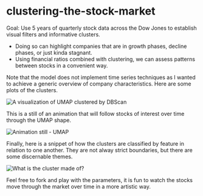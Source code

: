 # clustering-the-stock-market
Goal: Use 5 years of quarterly stock data across the Dow Jones to establish visual filters and informative clusters.
- Doing so can highlight companies that are in growth phases, decline phases, or just kinda stagnant. 
- Using financial ratios combined with clustering, we can assess patterns between stocks in a convenient way.

Note that the model does not implement time series techniques as I wanted to achieve a generic overview of company characteristics. Here are some plots of the clusters. 

![A visualization of UMAP clustered by DBScan](https://user-images.githubusercontent.com/3197895/112230303-efb61980-8bf1-11eb-90c7-c54af8d6bb68.png)

This is a still of an animation that will follow stocks of interest over time through the UMAP shape. 

![Animation still - UMAP](https://user-images.githubusercontent.com/3197895/112230586-51768380-8bf2-11eb-82e4-19c6d0e4cff3.png)

Finally, here is a snippet of how the clusters are classified by feature in relation to one another.  They are not alway strict boundaries, but there are some discernable themes. 

![What is the cluster made of?](https://user-images.githubusercontent.com/3197895/112230815-c1850980-8bf2-11eb-9653-0a53399f5cde.png)

Feel free to fork and play with the parameters, it is fun to watch the stocks move through the market over time in a more artistic way.  
